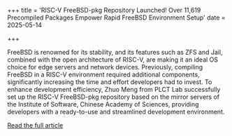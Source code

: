 +++
title = 'RISC-V FreeBSD-pkg Repository Launched! Over 11,619 Precompiled Packages Empower Rapid FreeBSD Environment Setup'
date = 2025-05-14

+++

FreeBSD is renowned for its stability, and its features such as ZFS and Jail, combined with the open architecture of RISC-V, are making it an ideal OS choice for edge servers and network devices. Previously, compiling FreeBSD in a RISC-V environment required additional components, significantly increasing the time and effort developers had to invest. To enhance development efficiency, Zhuo Meng from PLCT Lab successfully set up the RISC-V FreeBSD-pkg repository based on the mirror servers of the Institute of Software, Chinese Academy of Sciences, providing developers with a ready-to-use and streamlined development environment.

[Read the full article](https://mp.weixin.qq.com/s/ngv3eZh1TEVgk3Pn3XfRBg)